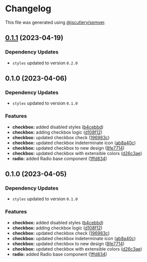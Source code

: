 # Changelog

This file was generated using [@jscutlery/semver](https://github.com/jscutlery/semver).

## [0.1.1](https://github.com/Novatics/novatics-ui/compare/checkbox-0.1.0...checkbox-0.1.1) (2023-04-19)

### Dependency Updates

* `styles` updated to version `0.2.0`
## 0.1.0 (2023-04-06)

### Dependency Updates

* `styles` updated to version `0.1.0`

### Features

* **checkbox:** added disabled styles ([b4cebbd](https://github.com/Novatics/novatics-ui/commit/b4cebbd481cc7568e56304b942bc0463cd70eea0))
* **checkbox:** adding checkbox logic ([d108f12](https://github.com/Novatics/novatics-ui/commit/d108f1205905a171d77de2bc9dd61365ca0711b0))
* **checkbox:** updated checkbox check ([196983c](https://github.com/Novatics/novatics-ui/commit/196983c7243bc445b4d20aa521061ff45582ce9a))
* **checkbox:** updated checkbox indeterminate icon ([ab8a40c](https://github.com/Novatics/novatics-ui/commit/ab8a40c31c8a26385737cd21b0894c2b20361106))
* **checkbox:** updated checkbox to new design ([8fe7714](https://github.com/Novatics/novatics-ui/commit/8fe7714bac59ec0781bfd946399544aba31377b7))
* **checkbox:** updated checkbox with extensible colors ([d26c3ae](https://github.com/Novatics/novatics-ui/commit/d26c3aea6ddf84f68be0245f92cf890be68731d7))
* **radio:** added Radio base component ([1ffd834](https://github.com/Novatics/novatics-ui/commit/1ffd834aebfe9e68a66ca1e46dc250521142ceab))

## 0.1.0 (2023-04-05)

### Dependency Updates

* `styles` updated to version `0.1.0`

### Features

* **checkbox:** added disabled styles ([b4cebbd](https://github.com/Novatics/novatics-ui/commit/b4cebbd481cc7568e56304b942bc0463cd70eea0))
* **checkbox:** adding checkbox logic ([d108f12](https://github.com/Novatics/novatics-ui/commit/d108f1205905a171d77de2bc9dd61365ca0711b0))
* **checkbox:** updated checkbox check ([196983c](https://github.com/Novatics/novatics-ui/commit/196983c7243bc445b4d20aa521061ff45582ce9a))
* **checkbox:** updated checkbox indeterminate icon ([ab8a40c](https://github.com/Novatics/novatics-ui/commit/ab8a40c31c8a26385737cd21b0894c2b20361106))
* **checkbox:** updated checkbox to new design ([8fe7714](https://github.com/Novatics/novatics-ui/commit/8fe7714bac59ec0781bfd946399544aba31377b7))
* **checkbox:** updated checkbox with extensible colors ([d26c3ae](https://github.com/Novatics/novatics-ui/commit/d26c3aea6ddf84f68be0245f92cf890be68731d7))
* **radio:** added Radio base component ([1ffd834](https://github.com/Novatics/novatics-ui/commit/1ffd834aebfe9e68a66ca1e46dc250521142ceab))
